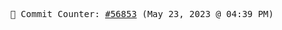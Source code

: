 <p align="center">
    <samp>
        📮 Commit Counter: <a href="https://github.com/Javascript-void0/Javascript-void0/commits/main">#56853</a> (May 23, 2023 @ 04:39 PM)
    </samp>
</p>